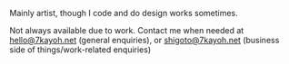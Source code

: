 Mainly artist, though I code and do design works sometimes.

Not always available due to work. Contact me when needed at [hello@7kayoh.net](mailto:hello@7kayoh.net) (general enquiries), or [shigoto@7kayoh.net](mailto:shigoto@7kayoh.net) (business side of things/work-related enquiries)
